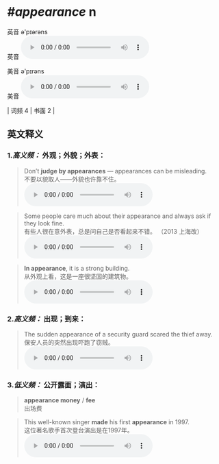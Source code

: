 # ***\#appearance*** n
英音 ə'pɪərəns  
英音
<audio src="./media/appearance-B.aac" controls="controls"></audio>

美音 ə'pɪrəns  
美音
<audio src="./media/appearance.aac" controls="controls"></audio>



| 词频 4 | 书面 2 |  

英文释义
---
### 1.*高义频：* **外观；外貌；外表：**  

 > Don’t **judge by appearances** — appearances can be misleading.  
 > 不要以貌取人——外貌也许靠不住。    
<audio src="./media/1-appearance.aac" controls="controls"></audio>

 > Some people care much about their appearance and always ask if they look fine.  
 > 有些人很在意外表，总是问自己是否看起来不错。  （2013 上海改）  
<audio src="./media/P28 appearance.aac" controls="controls"></audio>

 > **In appearance**, it is a strong building.  
 > 从外观上看，这是一座很坚固的建筑物。    
<audio src="./media/appearance-101_AAC.aac" controls="controls"></audio>

### 2.*高义频：* **出现；到来：**  

 > The sudden appearance of a security guard scared the thief away.  
 > 保安人员的突然出现吓跑了窃贼。    
<audio src="./media/3-appearance.aac" controls="controls"></audio>

### 3.*低义频：* **公开露面；演出：**  

 > **appearance money** / **fee**  
 > 出场费    

 > This well-known singer **made** his first **appearance** in 1997.  
 > 这位著名歌手首次登台演出是在1997年。    
<audio src="./media/This well-known singer made his_AAC.aac" controls="controls"></audio>


